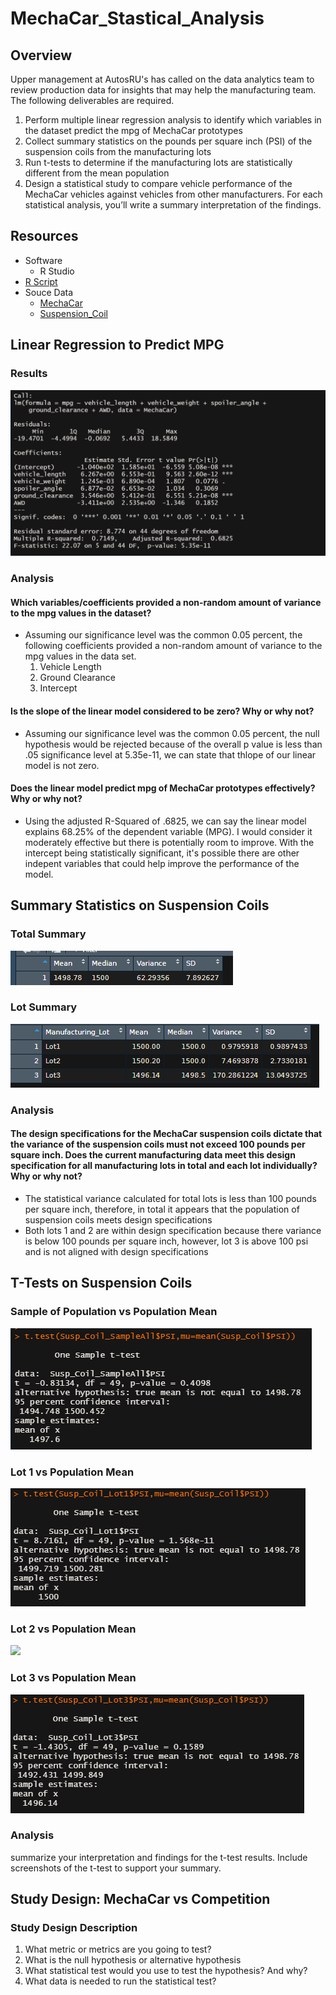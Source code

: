 # MechaCar_Stastical_Analysis

## Overview
Upper management at AutosRU's has called on the data analytics team to review production data for insights that may help the manufacturing team.  The following deliverables are required.
  1. Perform multiple linear regression analysis to identify which variables in the dataset predict the mpg of MechaCar prototypes
  2. Collect summary statistics on the pounds per square inch (PSI) of the suspension coils from the manufacturing lots
  3. Run t-tests to determine if the manufacturing lots are statistically different from the mean population
  4. Design a statistical study to compare vehicle performance of the MechaCar vehicles against vehicles from other manufacturers. For each statistical analysis, you’ll write a summary interpretation of the findings.

## Resources
  - Software
    - R Studio
  - [R Script](https://github.com/sbretag/MechaCar_Statistical_Analysis/blob/main/MechaCarChallenge.R)
  - Souce Data
    - [MechaCar](https://github.com/sbretag/MechaCar_Statistical_Analysis/blob/main/Resources/MechaCar_mpg.csv)
    - [Suspension_Coil](https://github.com/sbretag/MechaCar_Statistical_Analysis/blob/main/Resources/Suspension_Coil.csv)
  
    

## Linear Regression to Predict MPG

### Results
![](https://github.com/sbretag/MechaCar_Statistical_Analysis/blob/main/Images/MPG%20LM%20Output.png)

### Analysis

#### Which variables/coefficients provided a non-random amount of variance to the mpg values in the dataset?
  - Assuming our significance level was the common 0.05 percent, the following coefficients provided a non-random amount of variance to the mpg values in the data set.
    1. Vehicle Length
    2. Ground Clearance
    3. Intercept

#### Is the slope of the linear model considered to be zero?  Why or why not?
  - Assuming our significance level was the common 0.05 percent, the null hypothesis would be rejected because of the overall p value is less than .05 significance level at 5.35e-11, we can state that thlope of our linear model is not zero.

#### Does the linear model predict mpg of MechaCar prototypes effectively?  Why or why not?

  - Using the adjusted R-Squared of .6825, we can say the linear model explains 68.25% of the dependent variable (MPG).  I would consider it moderately effective but there is potentially room to improve.  With the intercept being statistically significant, it's possible there are other indepent variables that could help improve the performance of the model. 


## Summary Statistics on Suspension Coils


### Total Summary
![](https://github.com/sbretag/MechaCar_Statistical_Analysis/blob/main/Images/Total_Summary.png)

### Lot Summary

![](https://github.com/sbretag/MechaCar_Statistical_Analysis/blob/main/Images/Lot_Summary.png)

### Analysis
#### The design specifications for the MechaCar suspension coils dictate that the variance of the suspension coils must not exceed 100 pounds per square inch. Does the current manufacturing data meet this design specification for all manufacturing lots in total and each lot individually? Why or why not?
  - The statistical variance calculated for total lots is less than 100 pounds per square inch, therefore, in total it appears that the population of suspension coils meets design specifications
  - Both lots 1 and 2 are within design specification because there variance is below 100 pounds per square inch, however, lot 3 is above 100 psi and is not aligned with design specifications


## T-Tests on Suspension Coils

### Sample of Population vs Population Mean
![](https://github.com/sbretag/MechaCar_Statistical_Analysis/blob/main/Images/Sample_vs_Population_Test.png)

### Lot 1 vs Population Mean
![](https://github.com/sbretag/MechaCar_Statistical_Analysis/blob/main/Images/Lot1_vs_Population_Test.png)

### Lot 2 vs Population Mean
![](https://github.com/sbretag/MechaCar_Statistical_Analysis/blob/main/Images/Lot2_vs_Population_Test.pngg)

### Lot 3 vs Population Mean
![](https://github.com/sbretag/MechaCar_Statistical_Analysis/blob/main/Images/Lot3_vs_Population_Test.png)

### Analysis

  summarize your interpretation and findings for the t-test results. Include screenshots of the t-test to support your summary.
  
## Study Design: MechaCar vs Competition

### Study Design Description
  1. What metric or metrics are you going to test?
  2. What is the null hypothesis or alternative hypothesis
  3. What statistical test would you use to test the hypothesis? And why?
  4. What data is needed to run the statistical test?
